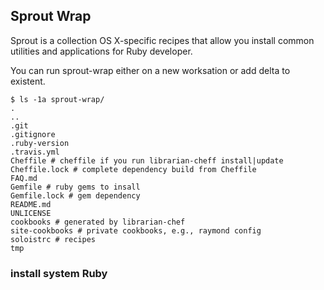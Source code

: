 ## Sprout Wrap
Sprout is a collection OS X-specific recipes that allow you install common utilities and applications for Ruby developer.

You can run sprout-wrap either on a new worksation or add delta to existent.

```
$ ls -1a sprout-wrap/
.
..
.git
.gitignore
.ruby-version
.travis.yml
Cheffile # cheffile if you run librarian-cheff install|update
Cheffile.lock # complete dependency build from Cheffile
FAQ.md
Gemfile # ruby gems to insall
Gemfile.lock # gem dependency
README.md
UNLICENSE
cookbooks # generated by librarian-chef
site-cookbooks # private cookbooks, e.g., raymond config
soloistrc # recipes
tmp
```

### install system Ruby
